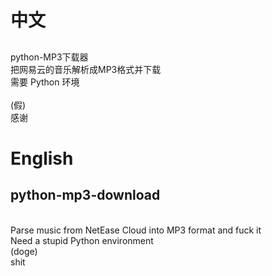 <h1>中文</h1>
<h2></h2>python-MP3下载器</h2><br>
把网易云的音乐解析成MP3格式并下载<br>
需要 Python 环境<br><br>
(假)<br>
感谢<br>
<h1>English</h1>
<h2>python-mp3-download</h2><br>
Parse music from  NetEase Cloud into MP3 format and fuck it<br>
Need a stupid Python environment<br>
(doge)<br>
shit<br>
